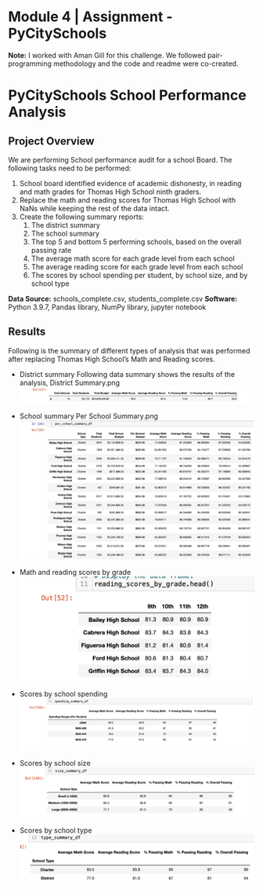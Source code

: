 # Module 4 | Assignment - PyCitySchools
**Note:**
I worked with Aman Gill for this challenge. We followed pair-programming methodology and the code and readme were co-created.

# **PyCitySchools School Performance Analysis**

## **Project Overview**

We are performing School performance audit for a school Board. The following tasks need to be performed:

1. School board identified evidence of academic dishonesty, in reading and math grades for Thomas High School ninth graders.
2. Replace the math and reading scores for Thomas High School with NaNs while keeping the rest of the data intact.
3. Create the following summary reports:
    1. The district summary
    2. The school summary
    3. The top 5 and bottom 5 performing schools, based on the overall passing rate
    4. The average math score for each grade level from each school
    6. The average reading score for each grade level from each school
    7. The scores by school spending per student, by school size, and by school type

**Data Source:** schools_complete.csv, students_complete.csv
**Software:** Python 3.9.7, Pandas library, NumPy library, jupyter notebook

## **Results**

Following is the summary of different types of analysis that was performed after replacing Thomas High School’s Math and Reading scores.

- District summary
    Following data summary shows the results of the analysis, District Summary.png
    ![District Summary](https://github.com/pnimma01/School_District_Analysis./blob/91c5855fd32aeff37ca14e3ae7309920b3123dbd/Challenge/Resources/District%20Summary.png)


- School summary
    Per School Summary.png
    ![Per School Summary](https://github.com/pnimma01/School_District_Analysis./blob/14e32e7c8eab9b814ddcb076b38a9aaef55c57ef/Challenge/Resources/Per%20School%20Summary.png)

- Math and reading scores by grade
    ![Scores by Grade](https://github.com/pnimma01/School_District_Analysis./blob/14e32e7c8eab9b814ddcb076b38a9aaef55c57ef/Challenge/Resources/Scores%20by%20Grade.png)

- Scores by school spending
    ![Scores by Spending](https://github.com/pnimma01/School_District_Analysis./blob/14e32e7c8eab9b814ddcb076b38a9aaef55c57ef/Challenge/Resources/Scores%20by%20Spending.png)

- Scores by school size
    ![Scores by Size](https://github.com/pnimma01/School_District_Analysis./blob/14e32e7c8eab9b814ddcb076b38a9aaef55c57ef/Challenge/Resources/Scores%20by%20Size.png)

- Scores by school type
    ![Scores by School Type](https://github.com/pnimma01/School_District_Analysis./blob/14e32e7c8eab9b814ddcb076b38a9aaef55c57ef/Challenge/Resources/Scores%20by%20Type.png)